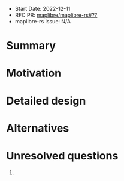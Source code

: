 - Start Date: 2022-12-11
- RFC PR: [maplibre/maplibre-rs#??](https://github.com/maplibre/maplibre-rs/pull/??)
- maplibre-rs Issue: N/A

# Summary


# Motivation


# Detailed design


# Alternatives


# Unresolved questions

1. 

